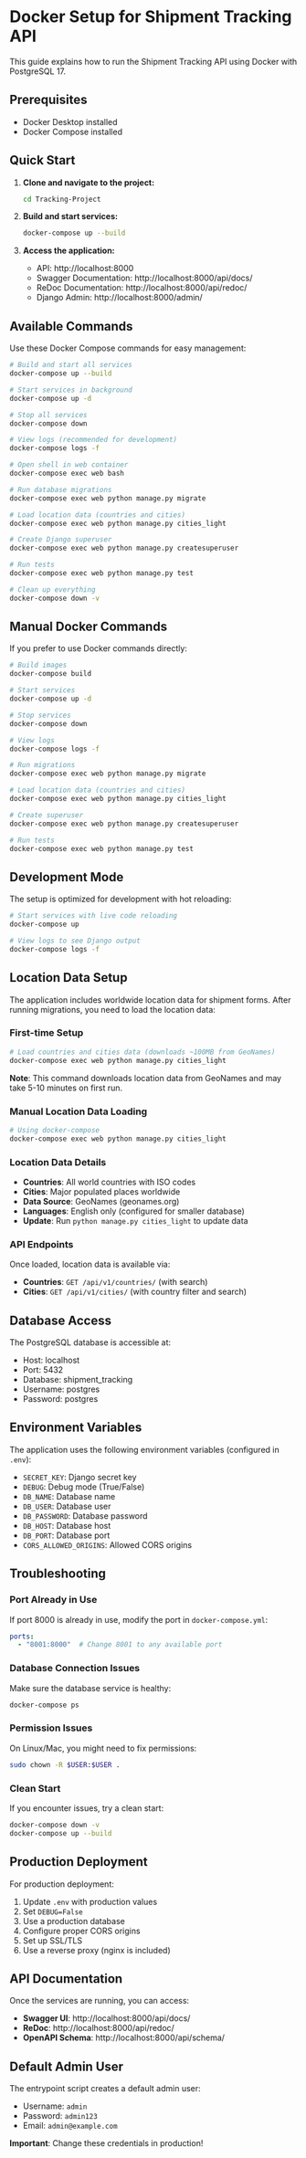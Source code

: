 # Docker Setup for Shipment Tracking API

This guide explains how to run the Shipment Tracking API using Docker with PostgreSQL 17.

## Prerequisites

- Docker Desktop installed
- Docker Compose installed

## Quick Start

1. **Clone and navigate to the project:**
   ```bash
   cd Tracking-Project
   ```

2. **Build and start services:**
   ```bash
   docker-compose up --build
   ```

3. **Access the application:**
   - API: http://localhost:8000
   - Swagger Documentation: http://localhost:8000/api/docs/
   - ReDoc Documentation: http://localhost:8000/api/redoc/
   - Django Admin: http://localhost:8000/admin/

## Available Commands

Use these Docker Compose commands for easy management:

```bash
# Build and start all services
docker-compose up --build

# Start services in background
docker-compose up -d

# Stop all services
docker-compose down

# View logs (recommended for development)
docker-compose logs -f

# Open shell in web container
docker-compose exec web bash

# Run database migrations
docker-compose exec web python manage.py migrate

# Load location data (countries and cities)
docker-compose exec web python manage.py cities_light

# Create Django superuser
docker-compose exec web python manage.py createsuperuser

# Run tests
docker-compose exec web python manage.py test

# Clean up everything
docker-compose down -v
```

## Manual Docker Commands

If you prefer to use Docker commands directly:

```bash
# Build images
docker-compose build

# Start services
docker-compose up -d

# Stop services
docker-compose down

# View logs
docker-compose logs -f

# Run migrations
docker-compose exec web python manage.py migrate

# Load location data (countries and cities)
docker-compose exec web python manage.py cities_light

# Create superuser
docker-compose exec web python manage.py createsuperuser

# Run tests
docker-compose exec web python manage.py test
```

## Development Mode

The setup is optimized for development with hot reloading:

```bash
# Start services with live code reloading
docker-compose up

# View logs to see Django output
docker-compose logs -f
```

## Location Data Setup

The application includes worldwide location data for shipment forms. After running migrations, you need to load the location data:

### First-time Setup
```bash
# Load countries and cities data (downloads ~100MB from GeoNames)
docker-compose exec web python manage.py cities_light
```

**Note**: This command downloads location data from GeoNames and may take 5-10 minutes on first run.

### Manual Location Data Loading
```bash
# Using docker-compose
docker-compose exec web python manage.py cities_light
```

### Location Data Details
- **Countries**: All world countries with ISO codes
- **Cities**: Major populated places worldwide
- **Data Source**: GeoNames (geonames.org)
- **Languages**: English only (configured for smaller database)
- **Update**: Run `python manage.py cities_light` to update data

### API Endpoints
Once loaded, location data is available via:
- **Countries**: `GET /api/v1/countries/` (with search)
- **Cities**: `GET /api/v1/cities/` (with country filter and search)

## Database Access

The PostgreSQL database is accessible at:
- Host: localhost
- Port: 5432
- Database: shipment_tracking
- Username: postgres
- Password: postgres

## Environment Variables

The application uses the following environment variables (configured in `.env`):

- `SECRET_KEY`: Django secret key
- `DEBUG`: Debug mode (True/False)
- `DB_NAME`: Database name
- `DB_USER`: Database user
- `DB_PASSWORD`: Database password
- `DB_HOST`: Database host
- `DB_PORT`: Database port
- `CORS_ALLOWED_ORIGINS`: Allowed CORS origins

## Troubleshooting

### Port Already in Use
If port 8000 is already in use, modify the port in `docker-compose.yml`:
```yaml
ports:
  - "8001:8000"  # Change 8001 to any available port
```

### Database Connection Issues
Make sure the database service is healthy:
```bash
docker-compose ps
```

### Permission Issues
On Linux/Mac, you might need to fix permissions:
```bash
sudo chown -R $USER:$USER .
```

### Clean Start
If you encounter issues, try a clean start:
```bash
docker-compose down -v
docker-compose up --build
```

## Production Deployment

For production deployment:

1. Update `.env` with production values
2. Set `DEBUG=False`
3. Use a production database
4. Configure proper CORS origins
5. Set up SSL/TLS
6. Use a reverse proxy (nginx is included)

## API Documentation

Once the services are running, you can access:

- **Swagger UI**: http://localhost:8000/api/docs/
- **ReDoc**: http://localhost:8000/api/redoc/
- **OpenAPI Schema**: http://localhost:8000/api/schema/

## Default Admin User

The entrypoint script creates a default admin user:
- Username: `admin`
- Password: `admin123`
- Email: `admin@example.com`

**Important**: Change these credentials in production!
